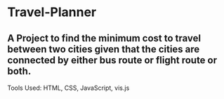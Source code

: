 # Travel-Planner
A Project to find the minimum cost to travel between two cities given that the cities are connected by either bus route or flight route or both.
-------------------------------------------------------------------------------------------------------------------------------------------------------
Tools Used: HTML, CSS, JavaScript, vis.js
